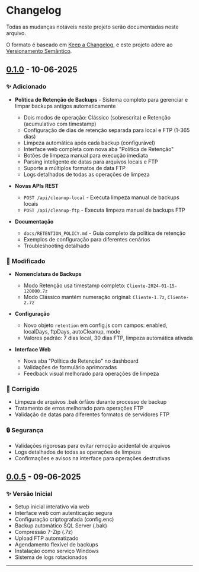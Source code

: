 # Changelog

Todas as mudanças notáveis neste projeto serão documentadas neste arquivo.

O formato é baseado em [Keep a Changelog](https://keepachangelog.com/pt-BR/1.0.0/),
e este projeto adere ao [Versionamento Semântico](https://semver.org/lang/pt-BR/).

## [0.1.0] - 10-06-2025

### ✨ Adicionado

- **Política de Retenção de Backups** - Sistema completo para gerenciar e limpar backups antigos automaticamente
  - Dois modos de operação: Clássico (sobrescrita) e Retenção (acumulativo com timestamp)
  - Configuração de dias de retenção separada para local e FTP (1-365 dias)
  - Limpeza automática após cada backup (configurável)
  - Interface web completa com nova aba "Política de Retenção"
  - Botões de limpeza manual para execução imediata
  - Parsing inteligente de datas para arquivos locais e FTP
  - Suporte a múltiplos formatos de data FTP
  - Logs detalhados de todas as operações de limpeza

- **Novas APIs REST**
  - `POST /api/cleanup-local` - Executa limpeza manual de backups locais
  - `POST /api/cleanup-ftp` - Executa limpeza manual de backups FTP

- **Documentação**
  - `docs/RETENTION_POLICY.md` - Guia completo da política de retenção
  - Exemplos de configuração para diferentes cenários
  - Troubleshooting detalhado

### 🔧 Modificado

- **Nomenclatura de Backups**
  - Modo Retenção usa timestamp completo: `Cliente-2024-01-15-120000.7z`
  - Modo Clássico mantém numeração original: `Cliente-1.7z`, `Cliente-2.7z`

- **Configuração**
  - Novo objeto `retention` em config.js com campos: enabled, localDays, ftpDays, autoCleanup, mode
  - Valores padrão: 7 dias local, 30 dias FTP, limpeza automática ativada

- **Interface Web**
  - Nova aba "Política de Retenção" no dashboard
  - Validações de formulário aprimoradas
  - Feedback visual melhorado para operações de limpeza

### 🐛 Corrigido

- Limpeza de arquivos .bak órfãos durante processo de backup
- Tratamento de erros melhorado para operações FTP
- Validação de datas para diferentes formatos de servidores FTP

### 🔒 Segurança

- Validações rigorosas para evitar remoção acidental de arquivos
- Logs detalhados de todas as operações de limpeza
- Confirmações e avisos na interface para operações destrutivas

## [0.0.5] - 09-06-2025

### ✨ Versão Inicial

- Setup inicial interativo via web
- Interface web com autenticação segura
- Configuração criptografada (config.enc)
- Backup automático SQL Server (.bak)
- Compressão 7-Zip (.7z)
- Upload FTP automatizado
- Agendamento flexível de backups
- Instalação como serviço Windows
- Sistema de logs rotacionados

---

[0.1.0]: https://github.com/onflux-tech/nodebackup-sqlserver/compare/v0.0.5...v0.1.0
[0.0.5]: https://github.com/onflux-tech/nodebackup-sqlserver/releases/tag/v0.0.5 